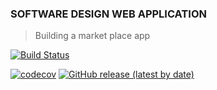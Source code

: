 ### SOFTWARE DESIGN WEB APPLICATION

> Building a market place app

[![Build Status](https://travis-ci.org/Coms3-Software-Design/software_design_project.svg?branch=master)](https://travis-ci.org/Coms3-Software-Design/software_design_project)

[![codecov](https://codecov.io/gh/Coms3-Software-Design/software_design_project/branch/master/graph/badge.svg)](https://codecov.io/gh/Coms3-Software-Design/software_design_project)
[![GitHub release (latest by date)](https://img.shields.io/github/v/release/Coms3-Software-Design/software_design_project)](https://github.com/Coms3-Software-Design/software_design_project/releases/tag/v1.0)
